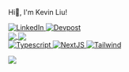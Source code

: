 Hi👋, I'm Kevin Liu! 
<div>
  <a href="https://www.linkedin.com/in/kevin-liu-2495b6205">
    <img alt="LinkedIn" src="https://img.shields.io/badge/LinkedIn-Connect%20with%20me-informational?style=for-the-badge&logo=linkedin&color=0A66C2&logoColor=0A66C2" />
  </a>
  <a href="https://devpost.com/Kevin-Liu-01">
    <img alt="Devpost" src="https://img.shields.io/badge/Devpost-View%20%20my%20projects-informational?style=for-the-badge&logo=devpost&color=003E54&logoColor=003E54" />
  </a>
  
</div>
<a href="#">
  <img align="center" src="https://github-readme-stats.vercel.app/api?username=Kevin-Liu-01&count_private=true&show_icons=true&theme=dark&line_height=27" />
</a>
<a href="#">
  <img align="center" src="https://github-readme-stats.vercel.app/api/top-langs/?username=Kevin-Liu-01&langs_count=3&theme=dark" />
</a>

<div>
  <a href="https://www.typescriptlang.org/">
    <img alt="Typescript" src="https://img.shields.io/badge/typescript-%23007ACC.svg?style=for-the-badge&logo=typescript&logoColor=white" />
  </a>
  <a href="https://nextjs.org/">
    <img alt="NextJS" src="https://img.shields.io/badge/Next-black?style=for-the-badge&logo=next.js&logoColor=white" />
  </a>
  <a href="https://tailwindcss.com/">
    <img alt="Tailwind" src="https://img.shields.io/badge/tailwindcss-%2338B2AC.svg?style=for-the-badge&logo=tailwind-css&logoColor=white" />
  </a>
</div>
 
[![](https://visitcount.itsvg.in/api?id=Kevin-Liu-01&icon=0&color=0)](https://visitcount.itsvg.in)
